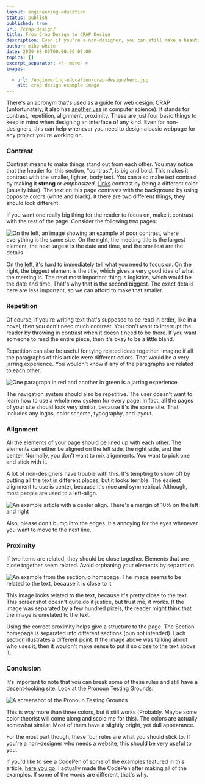 ```yaml
---
layout: engineering-education
status: publish
published: true
url: /crap-design/
title: From Crap Design to CRAP Design
description: Even if you're a non-designer, you can still make a beautiful looking webpage for your project. Here are some tips to show you how- talking about contrast, repetition, alignment, proximity.
author: mike-white
date: 2020-08-05T00:00:00-07:00
topics: []
excerpt_separator: <!--more-->
images:

  - url: /engineering-education/crap-design/hero.jpg
    alt: crap design example image
---
```

There's an acronym that's used as a guide for web design: CRAP (unfortunately, it also has [another use](https://blog.logrocket.com/how-to-write-crap-rust-code/) in computer science). It stands for contrast, repetition, alignment, proximity. These are just four basic things to keep in mind when designing an interface of any kind. Even for non-designers, this can help whenever you need to design a basic webpage for any project you're working on.
<!--more-->

### Contrast
Contrast means to make things stand out from each other. You may notice that the header for this section, "contrast", is big and bold. This makes it contrast with the smaller, lighter, body text. You can also make text contrast by making it **strong** or *emphasized*. [Links](https://zelda.gamepedia.com/Link) contrast by being a different color (usually blue). The text on this page contrasts with the background by using opposite colors (white and black). It there are two different things, they should look different.

If you want one really big thing for the reader to focus on, make it contrast with the rest of the page. Consider the following two pages:

![On the left, an image showing an example of poor contrast, where everything is the same size. On the right, the meeting title is the largest element, the next largest is the date and time, and the smallest are the details](/engineering-education/crap-design/contrast.jpg)

On the left, it's hard to immediately tell what you need to focus on. On the right, the biggest element is the title, which gives a very good idea of what the meeting is. The next most important thing is logistics, which would be the date and time. That's why that is the second biggest. The exact details here are less important, so we can afford to make that smaller.

### Repetition
Of course, if you're writing text that's supposed to be read in order, like in a novel, then you don't need much contrast. You don't want to interrupt the reader by throwing in contrast when it doesn't need to be there. If you want someone to read the entire piece, then it's okay to be a little bland.

Repetition can also be useful for tying related ideas together. Imagine if all the paragraphs of this article were different colors. That would be a very jarring experience. You wouldn't know if any of the paragraphs are related to each other.

![One paragraph in red and another in green is a jarring experience](/engineering-education/crap-design/repetition.png)

The navigation system should also be repetitive. The user doesn't want to learn how to use a whole new system for every page. In fact, all the pages of your site should look very similar, because it's the same site. That includes any logos, color scheme, typography, and layout.

### Alignment

All the elements of your page should be lined up with each other. The elements can either be aligned on the left side, the right side, and the center. Normally, you don't want to mix alignments. You want to pick one and stick with it.

A lot of non-designers have trouble with this. It's tempting to show off by putting all the text in different places, but it looks terrible. The easiest alignment to use is center, because it's nice and symmetrical. Although, most people are used to a left-align.

![An example article with a center align. There's a margin of 10% on the left and right](/engineering-education/crap-design/center_align.jpg)

Also, please don't bump into the edges. It's annoying for the eyes whenever you want to move to the next line.

### Proximity

If two items are related, they should be close together. Elements that are close together seem related. Avoid orphaning your elements by separation.

![An example from the section.io homepage. The image seems to be related to the text, because it is close to it](/engineering-education/crap-design/proximity.jpg)

This image looks related to the text, because it's pretty close to the text. This screenshot doesn't quite do it justice, but trust me, it works. If the image was separated by a few hundred pixels, the reader might think that the image is unrelated to the text.

Using the correct proximity helps give a structure to the page. The Section homepage is separated into different sections (pun not intended). Each section illustrates a different point. If the image above was talking about who uses it, then it wouldn't make sense to put it so close to the text above it.

### Conclusion
It's important to note that you can break some of these rules and still have a decent-looking site. Look at the [Pronoun Testing Grounds](https://botahamec.github.io/pronoun_test/):

![A screenshot of the Pronoun Testing Grounds](/engineering-education/crap-design/testing_grounds.png)

This is *way* more than three colors, but it still works (Probably. Maybe some color theorist will come along and scold me for this). The colors are actually somewhat similar. Most of them have a slightly bright, yet dull appearance.

For the most part though, these four rules are what you should stick to. If you're a non-designer who needs a website, this should be very useful to you.

If you'd like to see a CodePen of some of the examples featured in this article, [here you go](https://codepen.io/botahamec/pen/JjGQKNW). I actually made the CodePen after making all of the examples. If some of the words are different, that's why.
